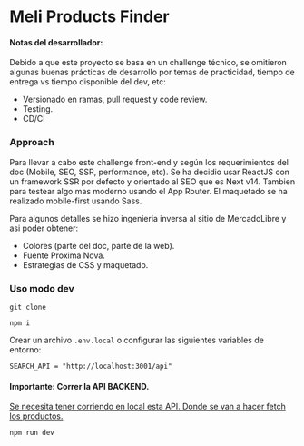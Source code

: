# Meli Products Finder

#### Notas del desarrollador:

Debido a que este proyecto se basa en un challenge técnico, se omitieron algunas buenas prácticas de desarrollo por temas de practicidad, tiempo de entrega vs tiempo disponible del dev, etc:

- Versionado en ramas, pull request y code review.
- Testing.
- CD/CI

### Approach

Para llevar a cabo este challenge front-end y según los requerimientos del doc (Mobile, SEO, SSR, performance, etc). Se ha decidio usar ReactJS con un framework SSR por defecto y orientado al SEO que es Next v14. Tambien para testear algo mas moderno usando el App Router. El maquetado se ha realizado mobile-first usando Sass.

Para algunos detalles se hizo ingenieria inversa al sitio de MercadoLibre y asi poder obtener:

- Colores (parte del doc, parte de la web).
- Fuente Proxima Nova.
- Estrategias de CSS y maquetado.

### Uso modo dev

`git clone`

`npm i`

Crear un archivo `.env.local` o configurar las siguientes variables de entorno:

```
SEARCH_API = "http://localhost:3001/api"
```

#### Importante: Correr la API BACKEND.

[Se necesita tener corriendo en local esta API. Donde se van a hacer fetch los productos.](https://github.com/pabloppizarro/meli-search-api)

`npm run dev`
